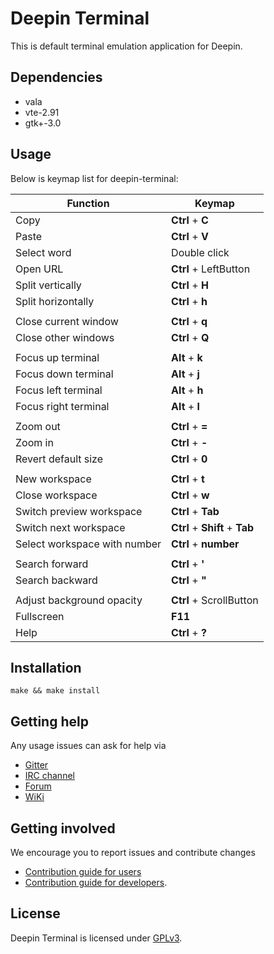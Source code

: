 # Deepin Terminal

This is default terminal emulation application for Deepin.

## Dependencies

* vala
* vte-2.91
* gtk+-3.0

## Usage

Below is keymap list for deepin-terminal:

| Function					      | Keymap                              |
|---------------------------------|-------------------------------------|
| Copy                            | **Ctrl** + **C**                    |
| Paste                           | **Ctrl** + **V**                    |
| Select word                     | Double click                        |
| Open URL                        | **Ctrl** + LeftButton               |
| Split vertically                | **Ctrl** + **H**                    |
| Split horizontally              | **Ctrl** + **h**                    |
|                                                                       |
| Close current window            | **Ctrl** + **q**                    |
| Close other windows             | **Ctrl** + **Q**                    |
|                                                                       |
| Focus up terminal               | **Alt**  + **k**                    |
| Focus down terminal             | **Alt**  + **j**                    |
| Focus left terminal             | **Alt**  + **h**                    |
| Focus right terminal            | **Alt**  + **l**                    |
|                                                                       |
| Zoom out                        | **Ctrl** + **=**                    |
| Zoom in                         | **Ctrl** + **-**                    |
| Revert default size             | **Ctrl** + **0**                    |
|                                                                       |
| New workspace                   | **Ctrl** + **t**                    |
| Close workspace                 | **Ctrl** + **w**                    |
| Switch preview workspace        | **Ctrl** + **Tab**                  |
| Switch next workspace           | **Ctrl** + **Shift** + **Tab**      |
| Select workspace with number    | **Ctrl** + **number**               |
|                                                                       |
| Search forward                  | **Ctrl** + **'**                    |
| Search backward                 | **Ctrl** + **"**                    |
|                                                                       |
| Adjust background opacity       | **Ctrl** + ScrollButton				|
| Fullscreen                      | **F11**                             |
| Help                            | **Ctrl** + **?**                    |

## Installation

`make && make install`

## Getting help

Any usage issues can ask for help via

* [Gitter](https://gitter.im/orgs/linuxdeepin/rooms)
* [IRC channel](https://webchat.freenode.net/?channels=deepin)
* [Forum](https://bbs.deepin.org)
* [WiKi](http://wiki.deepin.org/)

## Getting involved

We encourage you to report issues and contribute changes

* [Contribution guide for users](http://wiki.deepin.org/index.php?title=Contribution_Guidelines_for_Users)
* [Contribution guide for developers](http://wiki.deepin.org/index.php?title=Contribution_Guidelines_for_Developers).

## License

Deepin Terminal is licensed under [GPLv3](LICENSE).
